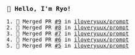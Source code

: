 <samp>

### 👋 Hello, I'm Ryo!
<!--START_SECTION:activity-->
1. 🎉 Merged PR [#9](https://github.com/iloveryuux/prompt/pull/9) in [iloveryuux/prompt](https://github.com/iloveryuux/prompt)
2. 🎉 Merged PR [#8](https://github.com/iloveryuux/prompt/pull/8) in [iloveryuux/prompt](https://github.com/iloveryuux/prompt)
3. 🎉 Merged PR [#7](https://github.com/iloveryuux/prompt/pull/7) in [iloveryuux/prompt](https://github.com/iloveryuux/prompt)
4. 🎉 Merged PR [#6](https://github.com/iloveryuux/prompt/pull/6) in [iloveryuux/prompt](https://github.com/iloveryuux/prompt)
5. 🎉 Merged PR [#5](https://github.com/iloveryuux/prompt/pull/5) in [iloveryuux/prompt](https://github.com/iloveryuux/prompt)
<!--END_SECTION:activity-->
